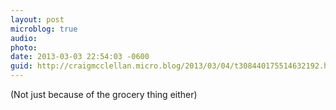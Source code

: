 ```yaml
---
layout: post
microblog: true
audio: 
photo: 
date: 2013-03-03 22:54:03 -0600
guid: http://craigmcclellan.micro.blog/2013/03/04/t308440175514632192.html
---
```

(Not just because of the grocery thing either)
